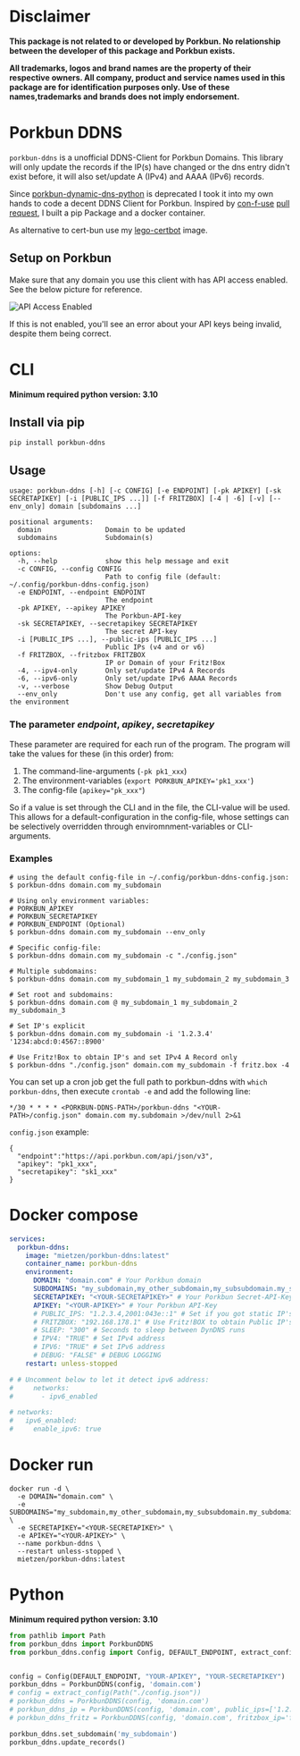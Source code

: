 # Disclaimer

**This package is not related to or developed by Porkbun. No relationship between the developer of this package and Porkbun exists.**

**All trademarks, logos and brand names are the property of their respective owners. All company, product and service names used in this package are for identification purposes only. Use of these names,trademarks and brands does not imply endorsement.**

# Porkbun DDNS

`porkbun-ddns` is a unofficial DDNS-Client for Porkbun Domains.
This library will only update the records if the IP(s) have changed or the dns entry didn't exist before, it will also set/update A (IPv4) and AAAA (IPv6) records.


Since [porkbun-dynamic-dns-python](https://github.com/porkbundomains/porkbun-dynamic-dns-python) is deprecated I took it into my own hands to code a decent DDNS Client for Porkbun.
Inspired by [con-f-use](https://github.com/con-f-use) [pull request](https://github.com/porkbundomains/porkbun-dynamic-dns-python/pull/6), I built a pip Package and a docker container.

As alternative to cert-bun use my [lego-certbot](https://github.com/mietzen/lego-certbot) image.

## Setup on Porkbun

Make sure that any domain you use this client with has API access enabled. See the below picture for reference.

![API Access Enabled](API_Access_Enabled.png)

If this is not enabled, you'll see an error about your API keys being invalid, despite them being correct.

# CLI

**Minimum required python version: 3.10**

## Install via pip

```shell
pip install porkbun-ddns
```

## Usage

```Shell
usage: porkbun-ddns [-h] [-c CONFIG] [-e ENDPOINT] [-pk APIKEY] [-sk SECRETAPIKEY] [-i [PUBLIC_IPS ...]] [-f FRITZBOX] [-4 | -6] [-v] [--env_only] domain [subdomains ...]

positional arguments:
  domain                Domain to be updated
  subdomains            Subdomain(s)

options:
  -h, --help            show this help message and exit
  -c CONFIG, --config CONFIG
                        Path to config file (default: ~/.config/porkbun-ddns-config.json)
  -e ENDPOINT, --endpoint ENDPOINT
                        The endpoint
  -pk APIKEY, --apikey APIKEY
                        The Porkbun-API-key
  -sk SECRETAPIKEY, --secretapikey SECRETAPIKEY
                        The secret API-key
  -i [PUBLIC_IPS ...], --public-ips [PUBLIC_IPS ...]
                        Public IPs (v4 and or v6)
  -f FRITZBOX, --fritzbox FRITZBOX
                        IP or Domain of your Fritz!Box
  -4, --ipv4-only       Only set/update IPv4 A Records
  -6, --ipv6-only       Only set/update IPv6 AAAA Records
  -v, --verbose         Show Debug Output
  --env_only            Don't use any config, get all variables from the environment
```

### The parameter *endpoint*, *apikey*, *secretapikey*

These parameter are required for each run of the program. The program will take the values for these (in this order) from:

1. The command-line-arguments (`-pk pk1_xxx`)
2. The environment-variables (`export PORKBUN_APIKEY='pk1_xxx'`)
3. The config-file (`apikey="pk_xxx"`)

So if a value is set through the CLI and in the file, the CLI-value will be used. This allows for a default-configuration in the config-file, whose settings can be selectively overridden through enviromnment-variables or CLI-arguments.

### Examples

```shell
# using the default config-file in ~/.config/porkbun-ddns-config.json:
$ porkbun-ddns domain.com my_subdomain

# Using only environment variables:
# PORKBUN_APIKEY
# PORKBUN_SECRETAPIKEY
# PORKBUN_ENDPOINT (Optional)
$ porkbun-ddns domain.com my_subdomain --env_only

# Specific config-file:
$ porkbun-ddns domain.com my_subdomain -c "./config.json"

# Multiple subdomains:
$ porkbun-ddns domain.com my_subdomain_1 my_subdomain_2 my_subdomain_3

# Set root and subdomains:
$ porkbun-ddns domain.com @ my_subdomain_1 my_subdomain_2 my_subdomain_3

# Set IP's explicit
$ porkbun-ddns domain.com my_subdomain -i '1.2.3.4' '1234:abcd:0:4567::8900'

# Use Fritz!Box to obtain IP's and set IPv4 A Record only
$ porkbun-ddns "./config.json" domain.com my_subdomain -f fritz.box -4
```

You can set up a cron job get the full path to porkbun-ddns with `which porkbun-ddns`, then execute `crontab -e` and add the following line:

```
*/30 * * * * <PORKBUN-DDNS-PATH>/porkbun-ddns "<YOUR-PATH>/config.json" domain.com my.subdomain >/dev/null 2>&1
```

`config.json` example:

```
{
  "endpoint":"https://api.porkbun.com/api/json/v3",
  "apikey": "pk1_xxx",
  "secretapikey": "sk1_xxx"
}
```

# Docker compose

```yaml
services:
  porkbun-ddns:
    image: "mietzen/porkbun-ddns:latest"
    container_name: porkbun-ddns
    environment:
      DOMAIN: "domain.com" # Your Porkbun domain
      SUBDOMAINS: "my_subdomain,my_other_subdomain,my_subsubdomain.my_subdomain" # Subdomains comma spreaded
      SECRETAPIKEY: "<YOUR-SECRETAPIKEY>" # Your Porkbun Secret-API-Key
      APIKEY: "<YOUR-APIKEY>" # Your Porkbun API-Key
      # PUBLIC_IPS: "1.2.3.4,2001:043e::1" # Set if you got static IP's
      # FRITZBOX: "192.168.178.1" # Use Fritz!BOX to obtain Public IP's
      # SLEEP: "300" # Seconds to sleep between DynDNS runs
      # IPV4: "TRUE" # Set IPv4 address
      # IPV6: "TRUE" # Set IPv6 address
      # DEBUG: "FALSE" # DEBUG LOGGING
    restart: unless-stopped

# # Uncomment below to let it detect ipv6 address:
#     networks:
#       - ipv6_enabled

# networks:
#   ipv6_enabled:
#     enable_ipv6: true

```

# Docker run

```shell
docker run -d \
  -e DOMAIN="domain.com" \
  -e SUBDOMAINS="my_subdomain,my_other_subdomain,my_subsubdomain.my_subdomain" \
  -e SECRETAPIKEY="<YOUR-SECRETAPIKEY>" \
  -e APIKEY="<YOUR-APIKEY>" \
  --name porkbun-ddns \
  --restart unless-stopped \
  mietzen/porkbun-ddns:latest
```

# Python

**Minimum required python version: 3.10**

```python
from pathlib import Path
from porkbun_ddns import PorkbunDDNS
from porkbun_ddns.config import Config, DEFAULT_ENDPOINT, extract_config


config = Config(DEFAULT_ENDPOINT, "YOUR-APIKEY", "YOUR-SECRETAPIKEY")
porkbun_ddns = PorkbunDDNS(config, 'domain.com')
# config = extract_config(Path("./config.json"))
# porkbun_ddns = PorkbunDDNS(config, 'domain.com')
# porkbun_ddns_ip = PorkbunDDNS(config, 'domain.com', public_ips=['1.2.3.4','1234:abcd:0:4567::8900'])
# porkbun_ddns_fritz = PorkbunDDNS(config, 'domain.com', fritzbox_ip='fritz.box', ipv6=False)

porkbun_ddns.set_subdomain('my_subdomain')
porkbun_ddns.update_records()
```
